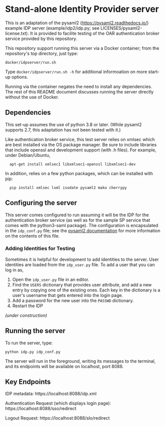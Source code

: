 # Stand-alone Identity Provider server

This is an adaptation of the pysaml2 (https://pysaml2.readthedocs.io/) example
IDP server (example/idp2/idp.py; see LICENSES/pysaml2-license.txt).  It is
provided to facilite testing of the OAR authentication broker service provided
by this repository.

This repository support running this server via a Docker container; from the
repository's top directory, just type:
```
docker/idpserver/run.sh
```

Type ``docker/idpserver/run.sh -h`` for additional informoation on more
start-up options.

Running via the container negates the need to install any dependencies.  The
rest of this README document discusses running the server directly without the
use of Docker.

## Dependencies

This set-up assumes the use of python 3.8 or later.  (While pysaml2 supports
2.7, this adaptation has not been tested with it.)

Like authentication broker service, this test server relies on xmlsec which are
best installed via the OS package manager.  Be sure to include libraries that
include openssl and development support (with .h files).  For example, under
Debian/Ubuntu,

```
  apt-get install xmlsec1 libxmlsec1-openssl libxmlsec1-dev 
```

In addition, relies on a few python packages, which can be installed with pip:

```
  pip install xmlsec lxml isodate pysaml2 mako cherrypy
```

## Configuring the server

This server comes configured to run assuming it will be the IDP for the
authentication broker service (as well as for the sample SP service that comes
with the python3-saml package).  The configuration is encapsulated in the
`idp_conf.py` file; see the [pysaml2
documentation](https://pysaml2.readthedocs.io/en/latest/howto/config.html) for
more information on the contents of this file.  

### Adding Identities for Testing

Sometimes it is helpful for development to add identities to the server.  User
identities are loaded from the ``idp_user.py`` file.  To add a user that you
can log in as,

1. Open the ``idp_user.py`` file in an editor.
2. Find the ``USERS`` dictionary that provides user attribute, and add a new
entry by copying one of the existing ones.  Each key in the dictionary is a
user's username that gets entered into the login page.
3. Add a password for the new user into the ``PASSWD`` dictionary.
4. Restart the IDP


_(under construction)_

## Running the server

To run the server, type:

```
python idp.py idp_conf.py
```

The server will run in the foreground, writing its messages to the terminal,
and its endpoints will be available on localhost, port 8088.

## Key Endpoints

IDP metadata:
   https://localhost:8088/idp.xml

Authentication Request (which displays login page):
   https://localhost:8088/sso/redirect

Logout Request:
   https://localhost:8088/slo/redirect

